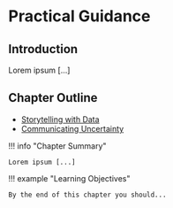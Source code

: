 # Practical Guidance

## Introduction

Lorem ipsum [...]

## Chapter Outline

- [Storytelling with Data](storytelling.md)
- [Communicating Uncertainty](uncertainty.md)

!!! info "Chapter Summary"

    Lorem ipsum [...]

!!! example "Learning Objectives"

    By the end of this chapter you should...
